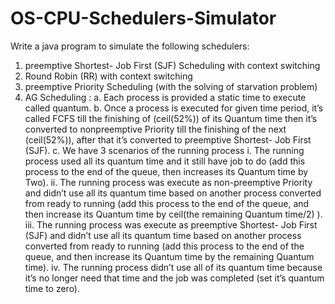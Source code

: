 # OS-CPU-Schedulers-Simulator
Write a java program to simulate the following schedulers:
1. preemptive Shortest- Job First (SJF) Scheduling with context switching
2. Round Robin (RR) with context switching
3. preemptive Priority Scheduling (with the solving of starvation problem)
4. AG Scheduling :
a. Each process is provided a static time to execute called quantum.
b. Once a process is executed for given time period, it’s called FCFS till the
finishing of (ceil(52%)) of its Quantum time then it’s converted to nonpreemptive
Priority till the finishing of the next (ceil(52%)), after that it’s
converted to preemptive Shortest- Job First (SJF).
c. We have 3 scenarios of the running process
i. The running process used all its quantum time and it still have job to
do (add this process to the end of the queue, then increases its
Quantum time by Two).
ii. The running process was execute as non-preemptive Priority and
didn’t use all its quantum time based on another process converted
from ready to running (add this process to the end of the queue, and
then increase its Quantum time by ceil(the remaining Quantum
time/2) ).
iii. The running process was execute as preemptive Shortest- Job First
(SJF) and didn’t use all its quantum time based on another process
converted from ready to running (add this process to the end of the
queue, and then increase its Quantum time by the remaining
Quantum time).
iv. The running process didn’t use all of its quantum time because it’s no
longer need that time and the job was completed (set it’s quantum
time to zero).
